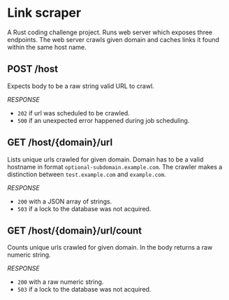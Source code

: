 # Link scraper

A Rust coding challenge project. Runs web server which exposes three endpoints. The web server crawls given domain and caches links it found within the same host name.

## POST /host

Expects body to be a raw string valid URL to crawl.

_RESPONSE_

* `202` if url was scheduled to be crawled.
* `500` if an unexpected error happened during job scheduling.

## GET /host/{domain}/url

Lists unique urls crawled for given domain. Domain has to be a valid hostname in format `optional-subdomain.example.com`. The crawler makes a distinction between `test.example.com` and `example.com`.

_RESPONSE_

* `200` with a JSON array of strings.
* `503` if a lock to the database was not acquired.

## GET /host/{domain}/url/count

Counts unique urls crawled for given domain. In the body returns a raw numeric string.

_RESPONSE_

* `200` with a raw numeric string.
* `503` if a lock to the database was not acquired.
